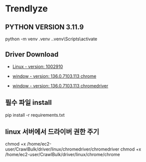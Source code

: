 # Trendlyze

## PYTHON VERSION 3.11.9
python -m venv .venv
.\.venv\Scripts\activate

## Driver Download
- [Linux - version: 1002910](https://commondatastorage.googleapis.com/chromium-browser-snapshots/index.html?prefix=Linux_x64/1002910/)

- [window - version: 136.0.7103.113 chrome](https://storage.googleapis.com/chrome-for-testing-public/136.0.7103.113/win64/chrome-win64.zip)
- [window - version: 136.0.7103.113 chromedriver](https://storage.googleapis.com/chrome-for-testing-public/136.0.7103.113/win64/chromedriver-win64.zip)

## 필수 파일 install
pip install -r requirements.txt

## linux 서버에서 드라이버 권한 주기
chmod +x /home/ec2-user/CrawlBulk/driver/linux/chromedriver/chromedriver
chmod +x /home/ec2-user/CrawlBulk/driver/linux/chrome/chrome


